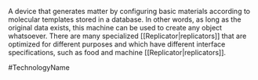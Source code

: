 A device that generates matter by configuring basic materials according to molecular templates stored in a database.
In other words, as long as the original data exists, this machine can be used to create any object whatsoever.
There are many specialized <span class="miscellaneous">[[Replicator|replicators]]</span> that are optimized for different purposes and which have different interface specifications, such as food and machine <span class="miscellaneous">[[Replicator|replicators]]</span>.

#TechnologyName